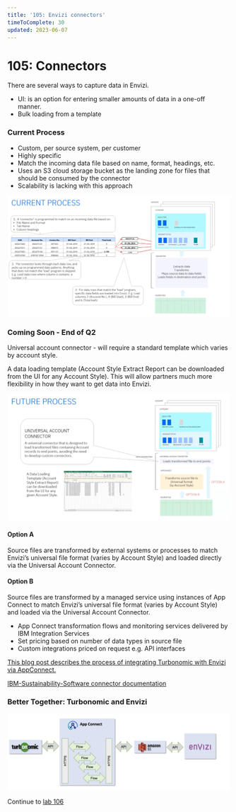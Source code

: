 ```yaml
---
title: '105: Envizi connectors'
timeToComplete: 30
updated: 2023-06-07
---
```


# 105: Connectors 

There are several ways to capture data in Envizi.
- UI: is an option for entering smaller amounts of data in a one-off manner.  
- Bulk loading from a template

### Current Process
- Custom, per source system, per customer
- Highly specific
- Match the incoming data file based on name, format, headings, etc.
- Uses an S3 cloud storage bucket as the landing zone for files that should be consumed by the connector
- Scalability is lacking with this approach

![](./images/105/connector-current-final.png)

### Coming Soon - End of Q2
Universal account connector - will require a standard template which varies by account style.

A data loading template (Account Style Extract Report can be downloaded from the UI for any Account Style). This will allow partners much more flexibility in how they want to get data into Envizi.

![](./images/105/connector-future.png)

#### Option A
Source files are transformed by external systems or processes to match Envizi’s universal file format (varies by Account Style) and loaded directly via the Universal Account Connector.

#### Option B
Source files are transformed by a managed service using instances of App Connect to match Envizi’s universal file format (varies by Account Style) and loaded via the Universal Account Connector.
- App Connect transformation flows and monitoring services delivered by IBM Integration Services
- Set pricing based on number of data types in source file
- Custom integrations priced on request e.g. API interfaces

[This blog post describes the process of integrating Turbonomic with Envizi via AppConnect.](https://community.ibm.com/community/user/envirintel/blogs/jeya-gandhi-rajan-m1/2023/03/23/integrating-turbo-with-envizi-via-appconnect)

[IBM-Sustainability-Software connector documentation](https://ibm.github.io/IBM-Sustainability-Software-Portfolio-Connectors/)

### Better Together: Turbonomic and Envizi

![](./images/105/turbo-envizi-arch.png)

Continue to [lab 106](/envizi/106)
